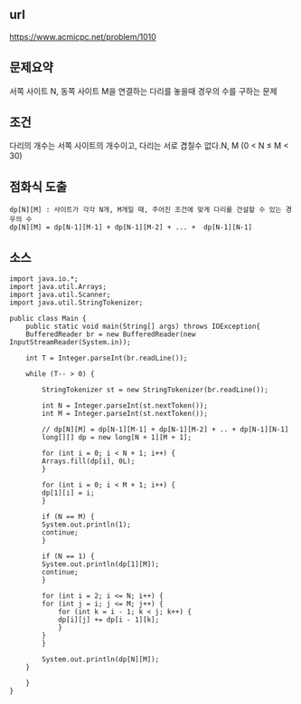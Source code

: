 ## url
https://www.acmicpc.net/problem/1010

## 문제요약
서쪽 사이트 N, 동쪽 사이트 M을 연결하는 다리를 놓을때 경우의 수를 구하는 문제

## 조건
다리의 개수는 서쪽 사이트의 개수이고, 다리는 서로 겹칠수 없다.N, M (0 < N ≤ M < 30)

## 점화식 도출
	
	dp[N][M] : 사이트가 각각 N개, M개일 때, 주어진 조건에 맞게 다리를 건설할 수 있는 경우의 수
	dp[N][M] = dp[N-1][M-1] + dp[N-1][M-2] + ... +  dp[N-1][N-1]

## 소스

	import java.io.*;
	import java.util.Arrays;
	import java.util.Scanner;
	import java.util.StringTokenizer;

	public class Main {
	    public static void main(String[] args) throws IOException{
		BufferedReader br = new BufferedReader(new InputStreamReader(System.in));

		int T = Integer.parseInt(br.readLine());

		while (T-- > 0) {

		    StringTokenizer st = new StringTokenizer(br.readLine());

		    int N = Integer.parseInt(st.nextToken());
		    int M = Integer.parseInt(st.nextToken());

		    // dp[N][M] = dp[N-1][M-1] + dp[N-1][M-2] + .. + dp[N-1][N-1]
		    long[][] dp = new long[N + 1][M + 1];

		    for (int i = 0; i < N + 1; i++) {
			Arrays.fill(dp[i], 0L);
		    }

		    for (int i = 0; i < M + 1; i++) {
			dp[1][i] = i;
		    }

		    if (N == M) {
			System.out.println(1);
			continue;
		    }

		    if (N == 1) {
			System.out.println(dp[1][M]);
			continue;
		    }

		    for (int i = 2; i <= N; i++) {
			for (int j = i; j <= M; j++) {
			    for (int k = i - 1; k < j; k++) {
				dp[i][j] += dp[i - 1][k];
			    }
			}
		    }

		    System.out.println(dp[N][M]);
		}

	    }
	}
	

